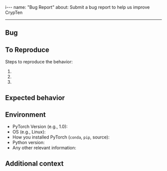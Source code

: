 i---
name: "Bug Report"
about: Submit a bug report to help us improve CrypTen

---

##  Bug

<!-- A clear and concise description of what the bug is. -->

## To Reproduce

Steps to reproduce the behavior:

1.
1.
1.

<!-- If you have a code sample, error messages, stack traces, please provide it here as well -->

## Expected behavior

<!-- A clear and concise description of what you expected to happen. -->

## Environment

 - PyTorch Version (e.g., 1.0):
 - OS (e.g., Linux):
 - How you installed PyTorch (`conda`, `pip`, source):
 - Python version:
 - Any other relevant information:

## Additional context

<!-- Add any other context about the problem here. -->
